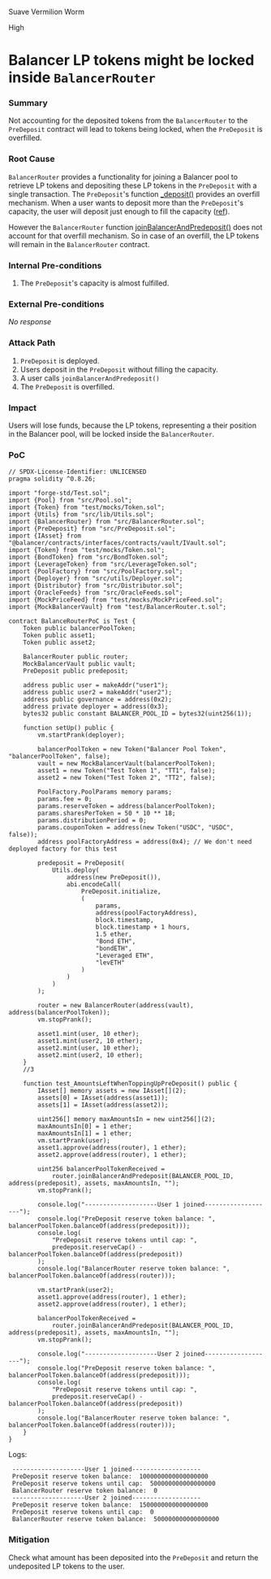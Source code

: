 Suave Vermilion Worm

High

# Balancer LP tokens might be locked inside `BalancerRouter`

### Summary

Not accounting for the deposited tokens from the `BalancerRouter` to the `PreDeposit` contract will lead to tokens being locked, when the `PreDeposit` is overfilled.

### Root Cause

`BalancerRouter` provides a functionality for joining a Balancer pool to retrieve LP tokens and depositing these LP tokens in the `PreDeposit` with a single transaction. 
The `PreDeposit`'s function [_deposit()](https://github.com/sherlock-audit/2024-12-plaza-finance/blob/main/plaza-evm/src/PreDeposit.sol#L118) provides an overfill mechanism. When a user wants to deposit more than the `PreDeposit`'s capacity, the user will deposit just enough to fill the capacity ([ref](https://github.com/sherlock-audit/2024-12-plaza-finance/blob/main/plaza-evm/src/PreDeposit.sol#L123-L126)).

However the `BalancerRouter` function [joinBalancerAndPredeposit()](https://github.com/sherlock-audit/2024-12-plaza-finance/blob/main/plaza-evm/src/BalancerRouter.sol#L23) does not account for that overfill mechanism. So in case of an overfill, the LP tokens will remain in the `BalancerRouter` contract.

### Internal Pre-conditions

1. The `PreDeposit`'s capacity is almost fulfilled.

### External Pre-conditions

_No response_

### Attack Path

1. `PreDeposit` is deployed.
2. Users deposit in the `PreDeposit` without filling the capacity.
3. A user calls `joinBalancerAndPredeposit()`
4. The `PreDeposit` is overfilled.

### Impact

Users will lose funds, because the LP tokens, representing a their position in the Balancer pool, will be locked inside the `BalancerRouter`.

### PoC

```solidity
// SPDX-License-Identifier: UNLICENSED
pragma solidity ^0.8.26;

import "forge-std/Test.sol";
import {Pool} from "src/Pool.sol";
import {Token} from "test/mocks/Token.sol";
import {Utils} from "src/lib/Utils.sol";
import {BalancerRouter} from "src/BalancerRouter.sol";
import {PreDeposit} from "src/PreDeposit.sol";
import {IAsset} from "@balancer/contracts/interfaces/contracts/vault/IVault.sol";
import {Token} from "test/mocks/Token.sol";
import {BondToken} from "src/BondToken.sol";
import {LeverageToken} from "src/LeverageToken.sol";
import {PoolFactory} from "src/PoolFactory.sol";
import {Deployer} from "src/utils/Deployer.sol";
import {Distributor} from "src/Distributor.sol";
import {OracleFeeds} from "src/OracleFeeds.sol";
import {MockPriceFeed} from "test/mocks/MockPriceFeed.sol";
import {MockBalancerVault} from "test/BalancerRouter.t.sol";

contract BalanceRouterPoC is Test {
    Token public balancerPoolToken;
    Token public asset1;
    Token public asset2;

    BalancerRouter public router;
    MockBalancerVault public vault;
    PreDeposit public predeposit;

    address public user = makeAddr("user1");
    address public user2 = makeAddr("user2");
    address public governance = address(0x2);
    address private deployer = address(0x3);
    bytes32 public constant BALANCER_POOL_ID = bytes32(uint256(1));

    function setUp() public {
        vm.startPrank(deployer);

        balancerPoolToken = new Token("Balancer Pool Token", "balancerPoolToken", false);
        vault = new MockBalancerVault(balancerPoolToken);
        asset1 = new Token("Test Token 1", "TT1", false);
        asset2 = new Token("Test Token 2", "TT2", false);

        PoolFactory.PoolParams memory params;
        params.fee = 0;
        params.reserveToken = address(balancerPoolToken);
        params.sharesPerToken = 50 * 10 ** 18;
        params.distributionPeriod = 0;
        params.couponToken = address(new Token("USDC", "USDC", false));
        address poolFactoryAddress = address(0x4); // We don't need deployed factory for this test

        predeposit = PreDeposit(
            Utils.deploy(
                address(new PreDeposit()),
                abi.encodeCall(
                    PreDeposit.initialize,
                    (
                        params,
                        address(poolFactoryAddress),
                        block.timestamp,
                        block.timestamp + 1 hours,
                        1.5 ether,
                        "Bond ETH",
                        "bondETH",
                        "Leveraged ETH",
                        "levETH"
                    )
                )
            )
        );

        router = new BalancerRouter(address(vault), address(balancerPoolToken));
        vm.stopPrank();

        asset1.mint(user, 10 ether);
        asset1.mint(user2, 10 ether);
        asset2.mint(user, 10 ether);
        asset2.mint(user2, 10 ether);
    }
    //3

    function test_AmountsLeftWhenToppingUpPreDeposit() public {
        IAsset[] memory assets = new IAsset[](2);
        assets[0] = IAsset(address(asset1));
        assets[1] = IAsset(address(asset2));

        uint256[] memory maxAmountsIn = new uint256[](2);
        maxAmountsIn[0] = 1 ether;
        maxAmountsIn[1] = 1 ether;
        vm.startPrank(user);
        asset1.approve(address(router), 1 ether);
        asset2.approve(address(router), 1 ether);

        uint256 balancerPoolTokenReceived =
            router.joinBalancerAndPredeposit(BALANCER_POOL_ID, address(predeposit), assets, maxAmountsIn, "");
        vm.stopPrank();

        console.log("--------------------User 1 joined-------------------");
        console.log("PreDeposit reserve token balance: ", balancerPoolToken.balanceOf(address(predeposit)));
        console.log(
            "PreDeposit reserve tokens until cap: ",
            predeposit.reserveCap() - balancerPoolToken.balanceOf(address(predeposit))
        );
        console.log("BalancerRouter reserve token balance: ", balancerPoolToken.balanceOf(address(router)));

        vm.startPrank(user2);
        asset1.approve(address(router), 1 ether);
        asset2.approve(address(router), 1 ether);

        balancerPoolTokenReceived =
            router.joinBalancerAndPredeposit(BALANCER_POOL_ID, address(predeposit), assets, maxAmountsIn, "");
        vm.stopPrank();

        console.log("--------------------User 2 joined-------------------");
        console.log("PreDeposit reserve token balance: ", balancerPoolToken.balanceOf(address(predeposit)));
        console.log(
            "PreDeposit reserve tokens until cap: ",
            predeposit.reserveCap() - balancerPoolToken.balanceOf(address(predeposit))
        );
        console.log("BalancerRouter reserve token balance: ", balancerPoolToken.balanceOf(address(router)));
    }
}
```

Logs:
 ```Logs:
  --------------------User 1 joined-------------------
  PreDeposit reserve token balance:  1000000000000000000
  PreDeposit reserve tokens until cap:  500000000000000000
  BalancerRouter reserve token balance:  0
  --------------------User 2 joined-------------------
  PreDeposit reserve token balance:  1500000000000000000
  PreDeposit reserve tokens until cap:  0
  BalancerRouter reserve token balance:  500000000000000000
```


### Mitigation

Check what amount has been deposited into the `PreDeposit` and return the undeposited LP tokens to the user.
